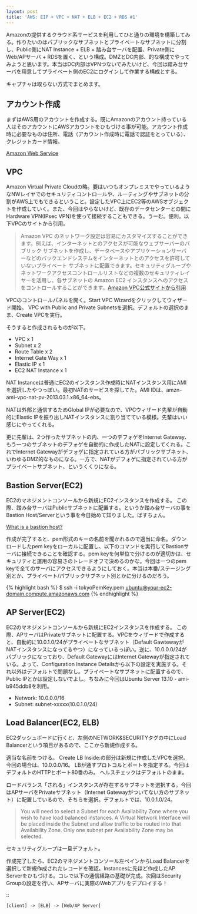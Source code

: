 ```yaml
---
layout: post
title: 'AWS: EIP + VPC + NAT + ELB + EC2 + RDS #1'
---
```


Amazonの提供するクラウド系サービスを利用してひと通りの環境を構築してみる。作りたいのはパブリックなサブネットとプライベートなサブネットに分割し、Public側にNAT Instance + ELB + 踏み台サーバを配置、Private側にWeb/APサーバ + RDSを置く、という構成。DMZとDC内部、的な構成でやってみようと思います。本当はDC内部はVPNつないでみたいけど、今回は踏み台サーバを用意してプライベート側のEC2にログインして作業する構成とする。

キャプチャは取らない方式でまとめます。

アカウント作成
--------------
まずはAWS用のアカウントを作成する。既にAmazonのアカウント持っている人はそのアカウントにAWSアカウントをひもづける事が可能。アカウント作成時に必要なものは住所、電話（アカウント作成時に電話で認証をとっている）、クレジットカード情報。

[Amazon Web Service](http://aws.amazon.com/jp/)

VPC
---
Amazon Virtual Private Cloudの略。要はいつもオンプレミスでやっているようなNWレイヤでのセキュリティコントロールや、ルーティングやサブネットの分割がAWS上でもできるということ。設定したVPC上にEC2等のAWSオブジェクトを作成していく。また、今回はやらないけど、既存のデータセンターとの間にHardware VPN(IPsec VPN)を使って接続することもできる。うーむ。便利。以下VPCのサイトから引用。

>Amazon VPC のネットワーク設定は容易にカスタマイズすることができます。例えば、インターネットとのアクセスが可能なウェブサーバーのパブリック サブネットを作成し、データベースやアプリケーションサーバーなどのバックエンドシステムをインターネットとのアクセスを許可していないプライベート サブネットに配置できます。セキュリティグループやネットワークアクセスコントロールリストなどの複数のセキュリティレイヤーを活用し、各サブネットの Amazon EC2 インスタンスへのアクセスをコントロールすることができます。[Amazon VPC公式サイトから引用](http://aws.amazon.com/jp/vpc/)

VPCのコントロールパネルを開く。Start VPC Wizardをクリックしてウィザード開始。
VPC with Public and Private Subnetsを選択。デフォルトの選択のまま、Create VPCを実行。

そうすると作成されるものが以下。
- VPC x 1
- Subnet x 2
- Route Table x 2
- Internet Gate Way x 1
- Elastic IP x 1
- EC2 NAT Instance x 1

NAT Instanceは普通にEC2のインスタンス作成時にNATインスタンス用にAMIを選択したやつっぽい。最初NATのサービスを探してた。AMI IDは、amzn-ami-vpc-nat-pv-2013.03.1.x86_64-ebs。

NATは外部と通信するためGlobal IPが必要なので、VPCウィザード先輩が自動的にElastic IPを振り出しNATインスタンスに割り当てている模様。先輩はいい感じにやってくれる。

更に先輩は、2つ作ったサブネットの内、一つのデフォゲをInternet Gateway、もう一つのサブネットのデフォゲを自動的に作成したNATに設定してくれる。これでInternet Gatewayがデフォゲに指定されている方がパブリックサブネット、いわゆるDMZ的なものになる。一方で、NATがデフォゲに指定されている方がプライベートサブネット、というくくりになる。


Bastion Server(EC2)
-------------------
EC2のマネジメントコンソールから新規にEC2インスタンスを作成する。
この際、踏み台サーバはPublicサブネットに配置する。というか踏み台サーバの事をBastion Host/Serverという事を今日始めて知りました。ばすちょん。

[What is a bastion host?](http://www.sans.org/security-resources/idfaq/bastion.php)

作成が完了すると、pem形式のキーの名前を聞かれるので適当に命名。ダウンロードしたpem keyをローカルに配置し、以下のコマンドを実行してBastionサーバに接続できることを確認する。pem keyを何単位で分けるのが適切かは、セキュリティと運用の容易さのトレードオフで決めるのかな。今回は一つのpem keyで全てのサーバにアクセスできるようにしておく。本当は本番/ステージング別とか、プライベート/パブリックサブネット別とかに分けるのだろう。


{% highlight bash %}
    $ ssh -i tokyoPemKey.pem ubuntu@your-ec2-domain.compute.amazonaws.com
{% endhighlight %}


AP Server(EC2)
---------------
EC2のマネジメントコンソールから新規にEC2インスタンスを作成する。
この際、APサーバはPrivateサブネットに配置する。VPCをウィザードで作成すると、自動的に10.0.1.0/24がプライベートなサブネット（Default GawtewayがNATインスタンスになってるやつ）になっているっぽい。逆に、10.0.0.0/24がパブリックになっており、Default GatewayにはInternet Gatewayが指定されている。よって、Configuration Instance Detailsから以下の設定を実施する。それ以外はデフォルトで問題なし。プライベートなサブネットに配置するので、Public IPとかは設定しないでよし。ちなみに今回はUbuntu Server 13.10 - ami-b945ddb8を利用。

- Network: 10.0.0.0/16
- Subnet: subnet-xxxxx(10.0.1.0/24)


Load Balancer(EC2, ELB)
-----------------------
EC2ダッシュボードに行くと、左側のNETWORK&SECURITYタグの中にLoad Balancerという項目があるので、ここから新規作成する。

適当な名前をつける。
Create LB Inside:の部分は新規に作成したVPCを選択。今回の場合は、10.0.0.0/16。
LBが通すプロトコルとポートを指定する。今回はデフォルトのHTTPとポート80番のみ。
ヘルスチェックはデフォルトのまま。

ロードバランス「される」インスタンスが存在するサブネットを選択する。今回はAPサーバをPrivateサブネット（Internet Gatewayがついてない方のサブネット）に配置しているので、そちらを選択。デフォルトでは、10.0.1.0/24。
>You will need to select a Subnet for each Availability Zone where you wish to have load balanced instances. A Virtual Network Interface will be placed inside the Subnet and allow traffic to be routed into that Availability Zone. Only one subnet per Availability Zone may be selected.


セキュリティグループは一旦デフォルト。


作成完了したら、EC2のマネジメントコンソール左ペインからLoad Balancerを選択して新規作成されたレコードを確認。Instancesに先ほど作成したAP Serverをひもづける。コレで以下の通信経路の基礎が完成。次回はSecurity Groupの設定を行い、APサーバに実際のWebアプリをデプロイする！

::

    [client] -> [ELB] -> [Web/AP Server]




